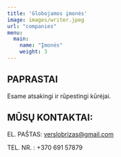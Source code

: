 ```yaml
---
title: 'Globojamos įmonės'
image: images/writer.jpeg
url: "companies"
menu:
  main:
    name: "Įmonės"
    weight: 3
---
```


## PAPRASTAI

Esame atsakingi ir rūpestingi kūrėjai.



## MŪSŲ KONTAKTAI:

EL. PAŠTAS: verslobrizas@gmail.com

TEL. NR. : +370 691 57879
